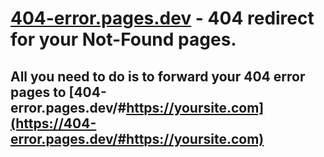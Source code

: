 # [404-error.pages.dev](404-error.pages.dev) - 404 redirect for your Not-Found pages.

## All you need to do is to forward your 404 error pages to [404-error.pages.dev/#https://yoursite.com](https://404-error.pages.dev/#https://yoursite.com)
